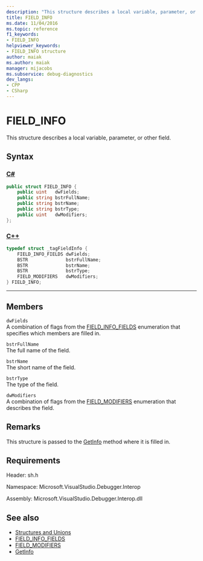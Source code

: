 ```yaml
---
description: "This structure describes a local variable, parameter, or other field."
title: FIELD_INFO
ms.date: 11/04/2016
ms.topic: reference
f1_keywords:
- FIELD_INFO
helpviewer_keywords:
- FIELD_INFO structure
author: maiak
ms.author: maiak
manager: mijacobs
ms.subservice: debug-diagnostics
dev_langs:
- CPP
- CSharp
---
```

# FIELD_INFO

This structure describes a local variable, parameter, or other field.

## Syntax

### [C#](#tab/csharp)
```csharp
public struct FIELD_INFO {
    public uint   dwFields;
    public string bstrFullName;
    public string bstrName;
    public string bstrType;
    public uint   dwModifiers;
};
```
### [C++](#tab/cpp)
```cpp
typedef struct _tagFieldInfo {
    FIELD_INFO_FIELDS dwFields;
    BSTR              bstrFullName;
    BSTR              bstrName;
    BSTR              bstrType;
    FIELD_MODIFIERS   dwModifiers;
} FIELD_INFO;
```
---

## Members
`dwFields`\
A combination of flags from the [FIELD_INFO_FIELDS](../../../extensibility/debugger/reference/field-info-fields.md) enumeration that specifies which members are filled in.

`bstrFullName`\
The full name of the field.

`bstrName`\
The short name of the field.

`bstrType`\
The type of the field.

`dwModifiers`\
A combination of flags from the [FIELD_MODIFIERS](../../../extensibility/debugger/reference/field-modifiers.md) enumeration that describes the field.

## Remarks
This structure is passed to the [GetInfo](../../../extensibility/debugger/reference/idebugfield-getinfo.md) method where it is filled in.

## Requirements
Header: sh.h

Namespace: Microsoft.VisualStudio.Debugger.Interop

Assembly: Microsoft.VisualStudio.Debugger.Interop.dll

## See also
- [Structures and Unions](../../../extensibility/debugger/reference/structures-and-unions.md)
- [FIELD_INFO_FIELDS](../../../extensibility/debugger/reference/field-info-fields.md)
- [FIELD_MODIFIERS](../../../extensibility/debugger/reference/field-modifiers.md)
- [GetInfo](../../../extensibility/debugger/reference/idebugfield-getinfo.md)
